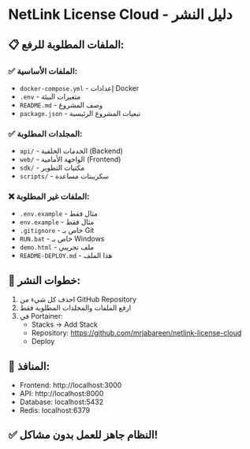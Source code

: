 # NetLink License Cloud - دليل النشر

## 📋 الملفات المطلوبة للرفع:

### ✅ الملفات الأساسية:
- `docker-compose.yml` - إعدادات Docker
- `.env` - متغيرات البيئة  
- `README.md` - وصف المشروع
- `package.json` - تبعيات المشروع الرئيسية

### ✅ المجلدات المطلوبة:
- `api/` - الخدمات الخلفية (Backend)
- `web/` - الواجهة الأمامية (Frontend)  
- `sdk/` - مكتبات التطوير
- `scripts/` - سكريبتات مساعدة

### ❌ الملفات غير المطلوبة:
- `.env.example` - مثال فقط
- `env.example` - مثال فقط
- `.gitignore` - خاص بـ Git
- `RUN.bat` - خاص بـ Windows
- `demo.html` - ملف تجريبي
- `README-DEPLOY.md` - هذا الملف

## 🚀 خطوات النشر:

1. احذف كل شيء من GitHub Repository
2. ارفع الملفات والمجلدات المطلوبة فقط
3. في Portainer:
   - Stacks → Add Stack
   - Repository: https://github.com/mrjabareen/netlink-license-cloud
   - Deploy

## 🎯 المنافذ:
- Frontend: http://localhost:3000
- API: http://localhost:8000  
- Database: localhost:5432
- Redis: localhost:6379

## ✅ النظام جاهز للعمل بدون مشاكل!
